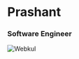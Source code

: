 # Prashant
### Software Engineer
![Webkul](https://webkul.com/blog/wp-content/uploads/2015/09/webkul-logo.png)
